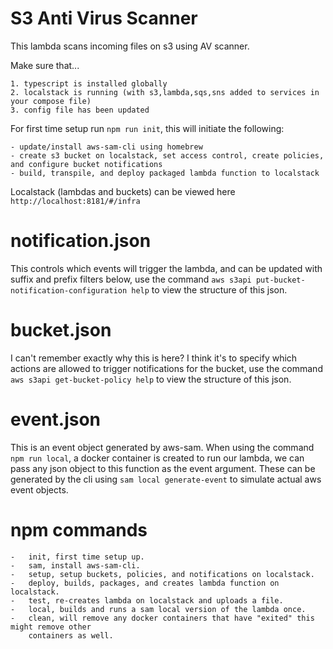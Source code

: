 S3 Anti Virus Scanner
============================

This lambda scans incoming files on s3 using AV scanner.

Make sure that...


	1. typescript is installed globally
	2. localstack is running (with s3,lambda,sqs,sns added to services in your compose file)
	3. config file has been updated
	

For first time setup run `npm run init`, this will initiate the following:

	- update/install aws-sam-cli using homebrew
	- create s3 bucket on localstack, set access control, create policies, and configure bucket notifications
	- build, transpile, and deploy packaged lambda function to localstack

Localstack (lambdas and buckets) can be viewed here `http://localhost:8181/#/infra`


# notification.json

This controls which events will trigger the lambda, and can be updated with suffix and prefix filters below, use the command `aws s3api put-bucket-notification-configuration help` to view the structure of this json.

# bucket.json

I can't remember exactly why this is here? I think it's to specify which actions are allowed to trigger notifications for the bucket, use the command `aws s3api get-bucket-policy help` to view the structure of this json.

# event.json

This is an event object generated by aws-sam. When using the command `npm run local`, a docker container is created to run our lambda, we can pass any json object to this function as the event argument. These can be generated by the cli using `sam local generate-event` to simulate actual aws event objects.

# npm commands

	-	init, first time setup up.
	-	sam, install aws-sam-cli.
	-	setup, setup buckets, policies, and notifications on localstack.
	-	deploy, builds, packages, and creates lambda function on localstack.
	-	test, re-creates lambda on localstack and uploads a file.
	-	local, builds and runs a sam local version of the lambda once.
	-	clean, will remove any docker containers that have "exited" this might remove other
		containers as well.

